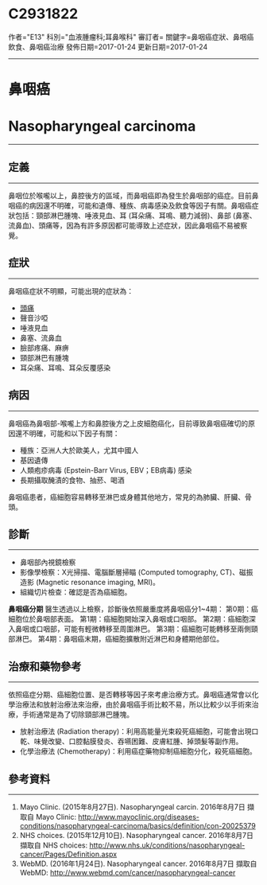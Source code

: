 # C2931822
作者="E13"
科別="血液腫瘤科;耳鼻喉科"
審訂者=
關鍵字=鼻咽癌症狀、鼻咽癌飲食、鼻咽癌治療
發佈日期=2017-01-24
更新日期=2017-01-24

----------
# 鼻咽癌
# Nasopharyngeal carcinoma
----------
## 定義
----------

鼻咽位於喉嚨以上，鼻腔後方的區域，而鼻咽癌即為發生於鼻咽部的癌症。目前鼻咽癌的病因還不明確，可能和遺傳、種族、病毒感染及飲食等因子有關。鼻咽癌症狀包括：頸部淋巴腫塊、唾液見血、耳 (耳朵痛、耳鳴、聽力減弱)、鼻部 (鼻塞、流鼻血)、頭痛等，因為有許多原因都可能導致上述症狀，因此鼻咽癌不易被察覺。

## 症狀
----------

鼻咽癌症狀不明顯，可能出現的症狀為：

- [頭痛](C0018681)
- 聲音沙啞
- 唾液見血
- 鼻塞、流鼻血
- 臉部疼痛、麻痹
- 頸部淋巴有腫塊
- 耳朵痛、耳鳴、耳朵反覆感染
## 病因
----------

鼻咽癌為鼻咽部-喉嚨上方和鼻腔後方之上皮細胞癌化，目前導致鼻咽癌確切的原因還不明確，可能和以下因子有關：

- 種族：亞洲人大於歐美人，尤其中國人
- 基因遺傳
- 人類疱疹病毒 (Epstein-Barr Virus, EBV；EB病毒) 感染
- 長期攝取醃漬的食物、抽菸、喝酒

鼻咽癌患者，癌細胞容易轉移至淋巴或身體其他地方，常見的為肺臟、肝臟、骨頭。

## 診斷
----------
- 鼻咽部內視鏡檢察
- 影像學檢察：X光掃描、電腦斷層掃瞄 (Computed tomography, CT)、磁振造影 (Magnetic resonance imaging, MRI)。
- 組織切片檢查：確認是否為癌細胞。

**鼻咽癌分期**
醫生透過以上檢察，診斷後依照嚴重度將鼻咽癌分1~4期：
第0期：癌細胞位於鼻咽部表面。
第1期：癌細胞開始深入鼻咽或口咽部。
第2期：癌細胞深入鼻咽或口咽部，可能有輕微轉移至周圍淋巴。
第3期：癌細胞可能轉移至兩側頸部淋巴。
第4期：鼻咽癌末期，癌細胞擴散附近淋巴和身體期他部位。

## 治療和藥物參考
----------

依照癌症分期、癌細胞位置、是否轉移等因子來考慮治療方式。鼻咽癌通常會以化學治療法和放射治療法來治療，由於鼻咽癌手術比較不易，所以比較少以手術來治療，手術通常是為了切除頸部淋巴腫塊。

- 放射治療法 (Radiation therapy)：利用高能量光束殺死癌細胞，可能會出現口乾、味覺改變、口腔黏膜發炎、吞嚥困難、皮膚紅腫、掉頭髮等副作用。
- 化學治療法 (Chemotherapy)：利用癌症藥物抑制癌細胞分化，殺死癌細胞。
## 參考資料
----------
1. Mayo Clinic. (2015年8月27日). Nasopharyngeal carcin. 2016年8月7日 擷取自 Mayo Clinic: 
  http://www.mayoclinic.org/diseases-conditions/nasopharyngeal-carcinoma/basics/definition/con-20025379
2. NHS choices. (2015年12月10日). Nasopharyngeal cancer. 2016年8月7日 擷取自 NHS choices: 
  http://www.nhs.uk/conditions/nasopharyngeal-cancer/Pages/Definition.aspx
3. WebMD. (2016年1月24日). Nasopharyngeal cancer. 2016年8月7日 擷取自 WebMD: 
  http://www.webmd.com/cancer/nasopharyngeal-cancer

